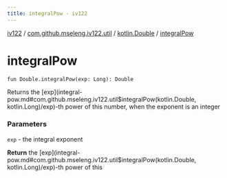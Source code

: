 ```yaml
---
title: integralPow - iv122
---
```


[iv122](../../index.md) / [com.github.mseleng.iv122.util](../index.md) / [kotlin.Double](index.md) / [integralPow](.)

# integralPow

`fun Double.integralPow(exp: Long): Double`

Returns the [exp](integral-pow.md#com.github.mseleng.iv122.util$integralPow(kotlin.Double, kotlin.Long)/exp)-th power of this number, when the exponent is an integer

### Parameters

`exp` - the integral exponent

**Return**
the [exp](integral-pow.md#com.github.mseleng.iv122.util$integralPow(kotlin.Double, kotlin.Long)/exp)-th power of this

